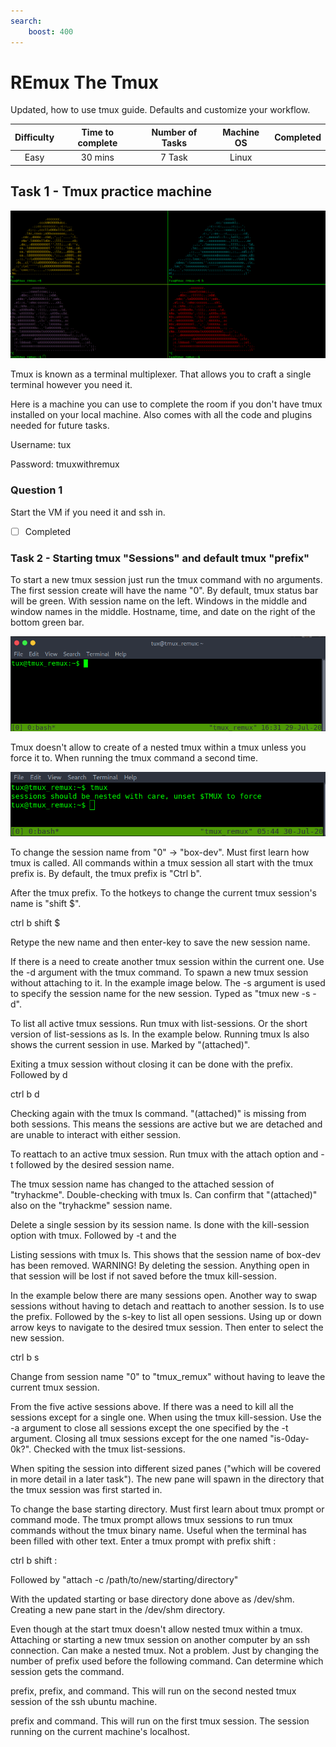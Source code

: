 ```yaml
---
search:
    boost: 400 
---
```


# REmux The Tmux

Updated, how to use tmux guide. Defaults and customize your workflow.


| Difficulty | Time to complete | Number of Tasks | Machine OS | Completed |
| :--------: | :--------------: | :-------------: | :--------: | :-------: |
| Easy       | 30 mins          | 7 Task          | Linux      | <!-- :materi`al-check-all: Completed --> |


## Task 1 - Tmux practice machine

![Linux](../../../../assets/img/CyberSec/THM-Info/Remux-Linux/Renux-Linux.png)

Tmux is known as a terminal multiplexer. That allows you to craft a single terminal however you need it.

Here is a machine you can use to complete the room if you don't have tmux installed on your local machine. Also comes with all the code and plugins needed for future tasks.

Username: tux

Password: tmuxwithremux

### Question 1 

Start the VM if you need it and ssh in.

- [ ] Completed

### Task 2 - Starting tmux "Sessions" and default tmux "prefix"

To start a new tmux session just run the tmux command with no arguments. The first session create will have the name "0". By default, tmux status bar will be green. With session name on the left. Windows in the middle and window names in the middle. Hostname, time, and date on the right of the bottom green bar.

![Linux-session](../../../../assets/img/CyberSec/THM-Info/Remux-Linux/tmux-session.png)

Tmux doesn't allow to create of a nested tmux within a tmux unless you force it to. When running the tmux command a second time.

![linux-nonest](../../../../assets/img/CyberSec/THM-Info/Remux-Linux/tmux-nonest.png)

To change the session name from "0" -> "box-dev". Must first learn how tmux is called. All commands within a tmux session all start with the tmux prefix is. By default, the tmux prefix is "Ctrl b".

After the tmux prefix. To the hotkeys to change the current tmux session's name is "shift $". 

ctrl b shift $

Retype the new name and then enter-key to save the new session name.





If there is a need to create another tmux session within the current one. Use the -d argument with the tmux command. To spawn a new tmux session without attaching to it. In the example image below. The -s argument is used to specify the session name for the new session. Typed as "tmux new -s <new-session-name> -d".



To list all active tmux sessions. Run tmux with list-sessions. Or the short version of list-sessions as ls. In the example below. Running tmux ls also shows the current session in use. Marked by "(attached)".



Exiting a tmux session without closing it can be done with the prefix. Followed by d

ctrl b d

Checking again with the tmux ls command. "(attached)" is missing from both sessions. This means the sessions are active but we are detached and are unable to interact with either session.



To reattach to an active tmux session. Run tmux with the attach option and -t followed by the desired session name.



The tmux session name has changed to the attached session of "tryhackme". Double-checking with tmux ls. Can confirm that "(attached)" also on the "tryhackme" session name.



Delete a single session by its session name. Is done with the kill-session option with tmux. Followed by -t and the <target-session-name-to-delete>



Listing sessions with tmux ls. This shows that the session name of box-dev has been removed. WARNING! By deleting the session. Anything open in that session will be lost if not saved before the tmux kill-session.



In the example below there are many sessions open. Another way to swap sessions without having to detach and reattach to another session. Is to use the prefix. Followed by the s-key to list all open sessions. Using up or down arrow keys to navigate to the desired tmux session. Then enter to select the new session.

ctrl b s



Change from session name "0" to "tmux_remux" without having to leave the current tmux session.





From the five active sessions above. If there was a need to kill all the sessions except for a single one. When using the tmux kill-session. Use the -a argument to close all sessions except the one specified by the -t argument. Closing all tmux sessions except for the one named "is-0day-0k?". Checked with the tmux list-sessions.



When spiting the session into different sized panes ("which will be covered in more detail in a later task"). The new pane will spawn in the directory that the tmux session was first started in. 



To change the base starting directory. Must first learn about tmux prompt or command mode. The tmux prompt allows tmux sessions to run tmux commands without the tmux binary name. Useful when the terminal has been filled with other text. Enter a tmux prompt with prefix shift :

ctrl b shift :

Followed by "attach -c /path/to/new/starting/directory"



With the updated starting or base directory done above as /dev/shm. Creating a new pane start in the /dev/shm directory.



Even though at the start tmux doesn't allow nested tmux within a tmux. Attaching or starting a new tmux session on another computer by an ssh connection. Can make a nested tmux. Not a problem. Just by changing the number of prefix used before the following command. Can determine which session gets the command.

prefix, prefix, and command. This will run on the second nested tmux session of the ssh ubuntu machine.

prefix and command. This will run on the first tmux session. The session running on the current machine's localhost.
